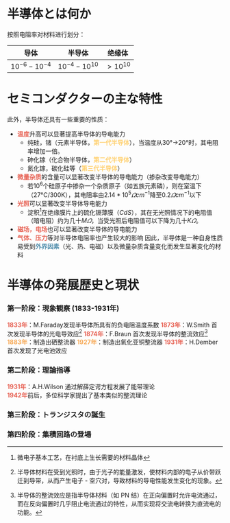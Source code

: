 # 半導体とは何か
按照电阻率对材料进行划分：

| 导体                | 半导体               | 绝缘体        |
| ----------------- | ----------------- | ---------- |
| $10^{-6}-10^{-4}$ | $10^{-4}-10^{10}$ | $>10^{10}$ |
# セミコンダクターの主な特性  
此外，半导体还具有一些重要的性质：
- <span style="font-weight:bold; color:rgb(231, 98, 84)">温度</span>升高可以显著提高半导体的导电能力
	- 纯硅，锗（元素半导体，<span style="font-weight:bold; color:rgb(255, 208, 111)">第一代半导体</span>），当温度从30°->20°时，其电阻率增加一倍。
	- 砷化镓（化合物半导体，<span style="font-weight:bold; color:rgb(255, 208, 111)">第二代半导体</span>）
	- 氮化镓，碳化硅等（<span style="font-weight:bold; color:rgb(255, 208, 111)">第三代半导体</span>）
- <span style="font-weight:bold; color:rgb(231, 98, 84)">微量杂质</span>的含量可以显著改变半导体的导电能力（掺杂改变导电能力）
	- 若$10^6$个硅原子中掺杂一个杂质原子（如五族元素磷），则在室温下（27°C/300K），其电阻率由$2.14*10^5 \varOmega cm^{-1}$降至$0.2\varOmega cm^{-1}$以下
- <span style="font-weight:bold; color:rgb(231, 98, 84)">光照</span>可以显著改变半导体导电能力
	- 淀积[^2]在绝缘膜片上的硫化镉薄膜（$CdS$），其在无光照情况下的电阻值（暗电阻）约为几十$M\varOmega$，当受光照后电阻值可以下降为几十$K\varOmega$。
- <span style="font-weight:bold; color:rgb(231, 98, 84)">磁场，电场</span>也可以显著改变半导体的导电能力
- <span style="font-weight:bold; color:rgb(231, 98, 84)">气体、压力</span>等对半导体电阻率也产生较大的影响
因此，半导体是一种自身性质易受到<span style="font-weight:bold; color:rgb(82, 143, 173)">外界因素</span>（光、热、电磁）以及微量杂质含量变化而发生显著变化的材料
# 半導体の発展歴史と現状  
### 第一阶段：現象観察 (1833-1931年)
<span style="font-weight:bold; color:rgb(231, 98, 84)">1833年</span>：M.Faraday发现半导体所具有的负电阻温度系数
<span style="font-weight:bold; color:rgb(231, 98, 84)">1873年</span>：W.Smith 首次发现半导体的光电导效应[^4]
<span style="font-weight:bold; color:rgb(231, 98, 84)">1874年</span>：F.Braun 首次发现半导体的整流效应[^3]
	<span style="font-weight:bold; color:rgb(247, 170, 88)">1883年</span>：制造出硒整流器
	<span style="font-weight:bold; color:rgb(247, 170, 88)">1927年</span>：制造出氧化亚铜整流器
<span style="font-weight:bold; color:rgb(231, 98, 84)">1931年</span>：H.Dember 首次发现了光电池效应
### 第二阶段：理論指導
<span style="font-weight:bold; color:rgb(231, 98, 84)">1931年</span>：A.H.Wilson 通过解薛定谔方程发展了能带理论  
<span style="font-weight:bold; color:rgb(231, 98, 84)">1942年</span>前后，多位科学家提出了基本类似的整流理论
### 第三阶段：トランジスタの誕生
### 第四阶段：集積回路の登場
[^2]: 微电子基本工艺，在衬底上生长需要的材料晶体

[^3]: 半导体的整流效应是指半导体材料（如 PN 结）在正向偏置时允许电流通过，而在反向偏置时几乎阻止电流通过的特性，从而实现将交流电转换为直流电的功能。

[^4]: 半导体材料在受到光照时，由于光子的能量激发，使材料内部的电子从价带跃迁到导带，从而产生电子 - 空穴对，导致材料的导电性能发生变化的现象。
